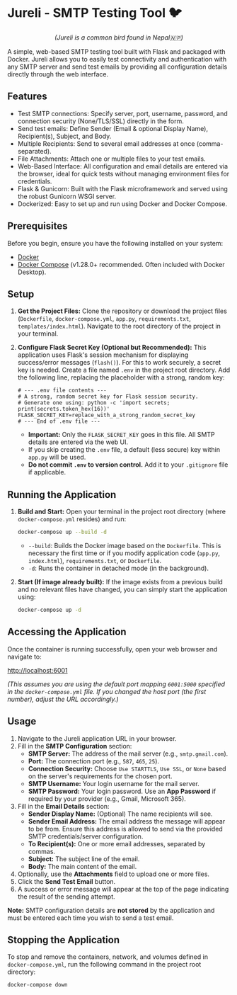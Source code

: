 # Jureli - SMTP Testing Tool 🐦

<p align="center">
  <i>(Jureli is a common bird found in Nepal🇳🇵)</i>
</p>

A simple, web-based SMTP testing tool built with Flask and packaged with Docker. Jureli allows you to easily test connectivity and authentication with any SMTP server and send test emails by providing all configuration details directly through the web interface.

## Features

*   Test SMTP connections: Specify server, port, username, password, and connection security (None/TLS/SSL) directly in the form.
*   Send test emails: Define Sender (Email & optional Display Name), Recipient(s), Subject, and Body.
*   Multiple Recipients: Send to several email addresses at once (comma-separated).
*   File Attachments: Attach one or multiple files to your test emails.
*   Web-Based Interface: All configuration and email details are entered via the browser, ideal for quick tests without managing environment files for credentials.
*   Flask & Gunicorn: Built with the Flask microframework and served using the robust Gunicorn WSGI server.
*   Dockerized: Easy to set up and run using Docker and Docker Compose.

## Prerequisites

Before you begin, ensure you have the following installed on your system:

*   [Docker](https://docs.docker.com/get-docker/)
*   [Docker Compose](https://docs.docker.com/compose/install/) (v1.28.0+ recommended. Often included with Docker Desktop).

## Setup

1.  **Get the Project Files:**
    Clone the repository or download the project files (`Dockerfile`, `docker-compose.yml`, `app.py`, `requirements.txt`, `templates/index.html`). Navigate to the root directory of the project in your terminal.

2.  **Configure Flask Secret Key (Optional but Recommended):**
    This application uses Flask's session mechanism for displaying success/error messages (`flash()`). For this to work securely, a secret key is needed. Create a file named `.env` in the project root directory. Add the following line, replacing the placeholder with a strong, random key:

    ```dotenv
    # --- .env file contents ---
    # A strong, random secret key for Flask session security.
    # Generate one using: python -c 'import secrets; print(secrets.token_hex(16))'
    FLASK_SECRET_KEY=replace_with_a_strong_random_secret_key
    # --- End of .env file ---
    ```
    *   **Important:** Only the `FLASK_SECRET_KEY` goes in this file. All SMTP details are entered via the web UI.
    *   If you skip creating the `.env` file, a default (less secure) key within `app.py` will be used.
    *   **Do not commit `.env` to version control.** Add it to your `.gitignore` file if applicable.

## Running the Application

1.  **Build and Start:**
    Open your terminal in the project root directory (where `docker-compose.yml` resides) and run:
    ```bash
    docker-compose up --build -d
    ```
    *   `--build`: Builds the Docker image based on the `Dockerfile`. This is necessary the first time or if you modify application code (`app.py`, `index.html`), `requirements.txt`, or `Dockerfile`.
    *   `-d`: Runs the container in detached mode (in the background).

2.  **Start (If image already built):**
    If the image exists from a previous build and no relevant files have changed, you can simply start the application using:
    ```bash
    docker-compose up -d
    ```

## Accessing the Application

Once the container is running successfully, open your web browser and navigate to:

[http://localhost:6001](http://localhost:6001)

*(This assumes you are using the default port mapping `6001:5000` specified in the `docker-compose.yml` file. If you changed the host port (the first number), adjust the URL accordingly.)*

## Usage

1.  Navigate to the Jureli application URL in your browser.
2.  Fill in the **SMTP Configuration** section:
    *   **SMTP Server:** The address of the mail server (e.g., `smtp.gmail.com`).
    *   **Port:** The connection port (e.g., `587`, `465`, `25`).
    *   **Connection Security:** Choose `Use STARTTLS`, `Use SSL`, or `None` based on the server's requirements for the chosen port.
    *   **SMTP Username:** Your login username for the mail server.
    *   **SMTP Password:** Your login password. Use an **App Password** if required by your provider (e.g., Gmail, Microsoft 365).
3.  Fill in the **Email Details** section:
    *   **Sender Display Name:** (Optional) The name recipients will see.
    *   **Sender Email Address:** The email address the message will appear to be from. Ensure this address is allowed to send via the provided SMTP credentials/server configuration.
    *   **To Recipient(s):** One or more email addresses, separated by commas.
    *   **Subject:** The subject line of the email.
    *   **Body:** The main content of the email.
4.  Optionally, use the **Attachments** field to upload one or more files.
5.  Click the **Send Test Email** button.
6.  A success or error message will appear at the top of the page indicating the result of the sending attempt.

**Note:** SMTP configuration details are **not stored** by the application and must be entered each time you wish to send a test email.

## Stopping the Application

To stop and remove the containers, network, and volumes defined in `docker-compose.yml`, run the following command in the project root directory:

```bash
docker-compose down
```